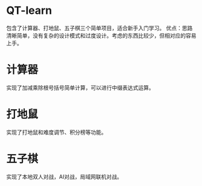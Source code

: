 # QT-learn
包含了计算器、打地鼠、五子棋三个简单项目，适合新手入门学习。
优点：思路清晰简单，没有复杂的设计模式和过度设计。考虑的东西比较少，但相对应的容易上手。

# 计算器
实现了加减乘除根号括号简单计算，可以进行中缀表达式运算。
# 打地鼠
实现了打地鼠和难度调节、积分榜等功能。
# 五子棋
实现了本地双人对战，AI对战，局域网联机对战。
